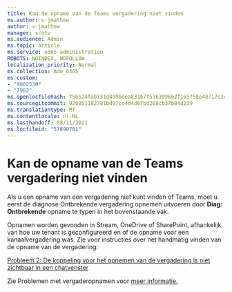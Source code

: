 ```yaml
---
title: Kan de opname van de Teams vergadering niet vinden
ms.author: v-jmathew
author: v-jmathew
manager: scotv
ms.audience: Admin
ms.topic: article
ms.service: o365-administration
ROBOTS: NOINDEX, NOFOLLOW
localization_priority: Normal
ms.collection: Adm_O365
ms.custom:
- "9002530"
- "7963"
ms.openlocfilehash: f5b524fa0731d499bdea831b7f5363996b2f165f58e40717c3ca8a22dc264397
ms.sourcegitcommit: 920051182781bd97ce4d4d6fbd268cb37b84d239
ms.translationtype: MT
ms.contentlocale: nl-NL
ms.lasthandoff: 08/11/2021
ms.locfileid: "57890701"
---
```

# <a name="cant-find-the-teams-meeting-recording"></a>Kan de opname van de Teams vergadering niet vinden

Als u een opname van een vergadering niet kunt vinden of Teams, moet u eerst de diagnose Ontbrekende vergadering opnemen uitvoeren door **Diag: Ontbrekende** opname te typen in het bovenstaande vak. 

Opnamen worden gevonden in Stream, OneDrive of SharePoint, afhankelijk van hoe uw tenant is geconfigureerd en of de opname voor een kanaalvergadering was. Zie voor instructies over het handmatig vinden van de opname van de vergadering: 

[Probleem 2: De koppeling voor het opnemen van de vergadering is niet zichtbaar in een chatvenster](https://docs.microsoft.com/microsoftteams/troubleshoot/meetings/troubleshoot-meeting-recording-issues#issue-2-the-meeting-recording-link-isnt-visible-in-a-chat-window)

Zie Problemen met vergaderopnamen voor [meer informatie.](https://docs.microsoft.com/microsoftteams/troubleshoot/meetings/troubleshoot-meeting-recording-issues)
